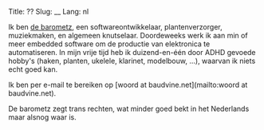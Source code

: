 Title: ??
Slug: __
Lang: nl

Ik ben [de barometz](https://nl.wikipedia.org/wiki/Barometz), een
softwareontwikkelaar, plantenverzorger, muziekmaken, en algemeen knutselaar.
Doordeweeks werk ik aan min of meer embedded software om de productie van
elektronica te automatiseren. In mijn vrije tijd heb ik duizend-en-één door ADHD
gevoede hobby's (haken, planten, ukelele, klarinet, modelbouw, ...), waarvan ik niets echt goed kan.

Ik ben per e-mail te bereiken op [woord at baudvine.net](mailto:woord at
baudvine.net).

De barometz zegt trans rechten, wat minder goed bekt in het Nederlands maar
alsnog waar is.
